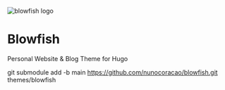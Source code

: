 ![blowfish logo](https://github.com/nunocoracao/blowfish/blob/main/logo.png?raw=true)

# Blowfish
Personal Website &amp; Blog Theme for Hugo


git submodule add -b main https://github.com/nunocoracao/blowfish.git themes/blowfish